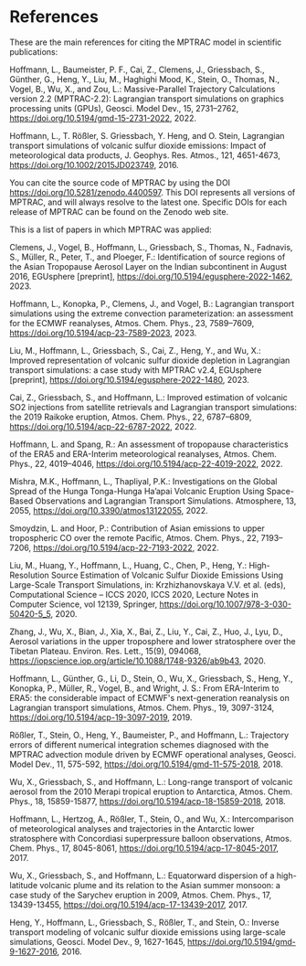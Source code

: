 # References

These are the main references for citing the MPTRAC model in scientific publications:

Hoffmann, L., Baumeister, P. F., Cai, Z., Clemens, J., Griessbach, S., Günther, G., Heng, Y., Liu, M., Haghighi Mood, K., Stein, O., Thomas, N., Vogel, B., Wu, X., and Zou, L.: Massive-Parallel Trajectory Calculations version 2.2 (MPTRAC-2.2): Lagrangian transport simulations on graphics processing units (GPUs), Geosci. Model Dev., 15, 2731–2762, <https://doi.org/10.5194/gmd-15-2731-2022>, 2022.

Hoffmann, L., T. Rößler, S. Griessbach, Y. Heng, and O. Stein, Lagrangian transport simulations of volcanic sulfur dioxide emissions: Impact of meteorological data products, J. Geophys. Res. Atmos., 121, 4651-4673, <https://doi.org/10.1002/2015JD023749>, 2016. 

You can cite the source code of MPTRAC by using the DOI <https://doi.org/10.5281/zenodo.4400597>. This DOI represents all versions of MPTRAC, and will always resolve to the latest one. Specific DOIs for each release of MPTRAC can be found on the Zenodo web site.

This is a list of papers in which MPTRAC was applied:

Clemens, J., Vogel, B., Hoffmann, L., Griessbach, S., Thomas, N., Fadnavis, S., Müller, R., Peter, T., and Ploeger, F.: Identification of source regions of the Asian Tropopause Aerosol Layer on the Indian subcontinent in August 2016, EGUsphere [preprint], https://doi.org/10.5194/egusphere-2022-1462, 2023.

Hoffmann, L., Konopka, P., Clemens, J., and Vogel, B.: Lagrangian transport simulations using the extreme convection parameterization: an assessment for the ECMWF reanalyses, Atmos. Chem. Phys., 23, 7589–7609, https://doi.org/10.5194/acp-23-7589-2023, 2023.

Liu, M., Hoffmann, L., Griessbach, S., Cai, Z., Heng, Y., and Wu, X.: Improved representation of volcanic sulfur dioxide depletion in Lagrangian transport simulations: a case study with MPTRAC v2.4, EGUsphere [preprint], https://doi.org/10.5194/egusphere-2022-1480, 2023. 

Cai, Z., Griessbach, S., and Hoffmann, L.: Improved estimation of volcanic SO2 injections from satellite retrievals and Lagrangian transport simulations: the 2019 Raikoke eruption, Atmos. Chem. Phys., 22, 6787–6809, <https://doi.org/10.5194/acp-22-6787-2022>, 2022.

Hoffmann, L. and Spang, R.: An assessment of tropopause characteristics of the ERA5 and ERA-Interim meteorological reanalyses, Atmos. Chem. Phys., 22, 4019–4046, https://doi.org/10.5194/acp-22-4019-2022, 2022.

Mishra, M.K., Hoffmann, L., Thapliyal, P.K.: Investigations on the Global Spread of the Hunga Tonga-Hunga Ha’apai Volcanic Eruption Using Space-Based Observations and Lagrangian Transport Simulations. Atmosphere, 13, 2055, <https://doi.org/10.3390/atmos13122055>, 2022.

Smoydzin, L. and Hoor, P.: Contribution of Asian emissions to upper tropospheric CO over the remote Pacific, Atmos. Chem. Phys., 22, 7193–7206, <https://doi.org/10.5194/acp-22-7193-2022>, 2022.

Liu, M., Huang, Y., Hoffmann, L., Huang, C., Chen, P., Heng, Y.: High-Resolution Source Estimation of Volcanic Sulfur Dioxide Emissions Using Large-Scale Transport Simulations, in: Krzhizhanovskaya V.V. et al. (eds), Computational Science – ICCS 2020, ICCS 2020, Lecture Notes in Computer Science, vol 12139, Springer, <https://doi.org/10.1007/978-3-030-50420-5_5>, 2020.

Zhang, J., Wu, X., Bian, J., Xia, X., Bai, Z., Liu, Y., Cai, Z., Huo, J., Lyu, D., Aerosol variations in the upper troposphere and lower stratosphere over the Tibetan Plateau. Environ. Res. Lett., 15(9), 094068, <https://iopscience.iop.org/article/10.1088/1748-9326/ab9b43>, 2020.

Hoffmann, L., Günther, G., Li, D., Stein, O., Wu, X., Griessbach, S., Heng, Y., Konopka, P., Müller, R., Vogel, B., and Wright, J. S.: From ERA-Interim to ERA5: the considerable impact of ECMWF's next-generation reanalysis on Lagrangian transport simulations, Atmos. Chem. Phys., 19, 3097-3124, <https://doi.org/10.5194/acp-19-3097-2019>, 2019.

Rößler, T., Stein, O., Heng, Y., Baumeister, P., and Hoffmann, L.: Trajectory errors of different numerical integration schemes diagnosed with the MPTRAC advection module driven by ECMWF operational analyses, Geosci. Model Dev., 11, 575-592, <https://doi.org/10.5194/gmd-11-575-2018>, 2018.

Wu, X., Griessbach, S., and Hoffmann, L.: Long-range transport of volcanic aerosol from the 2010 Merapi tropical eruption to Antarctica, Atmos. Chem. Phys., 18, 15859-15877, <https://doi.org/10.5194/acp-18-15859-2018>, 2018.

Hoffmann, L., Hertzog, A., Rößler, T., Stein, O., and Wu, X.: Intercomparison of meteorological analyses and trajectories in the Antarctic lower stratosphere with Concordiasi superpressure balloon observations, Atmos. Chem. Phys., 17, 8045-8061, <https://doi.org/10.5194/acp-17-8045-2017>, 2017.

Wu, X., Griessbach, S., and Hoffmann, L.: Equatorward dispersion of a high-latitude volcanic plume and its relation to the Asian summer monsoon: a case study of the Sarychev eruption in 2009, Atmos. Chem. Phys., 17, 13439-13455, <https://doi.org/10.5194/acp-17-13439-2017>, 2017.

Heng, Y., Hoffmann, L., Griessbach, S., Rößler, T., and Stein, O.: Inverse transport modeling of volcanic sulfur dioxide emissions using large-scale simulations, Geosci. Model Dev., 9, 1627-1645, <https://doi.org/10.5194/gmd-9-1627-2016>, 2016.
